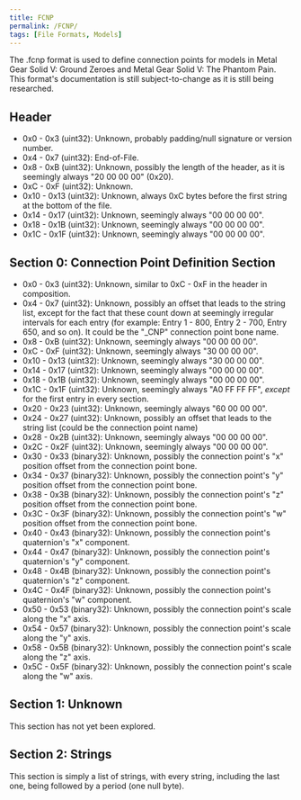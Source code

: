 ```yaml
---
title: FCNP
permalink: /FCNP/
tags: [File Formats, Models]
---
```


The .fcnp format is used to define connection points for models in Metal
Gear Solid V: Ground Zeroes and Metal Gear Solid V: The Phantom Pain.
This format's documentation is still subject-to-change as it is still
being researched.

## Header

  - 0x0 - 0x3 (uint32): Unknown, probably padding/null signature or
    version number.
  - 0x4 - 0x7 (uint32): End-of-File.
  - 0x8 - 0xB (uint32): Unknown, possibly the length of the header, as
    it is seemingly always "20 00 00 00" (0x20).
  - 0xC - 0xF (uint32): Unknown.
  - 0x10 - 0x13 (uint32): Unknown, always 0xC bytes before the first
    string at the bottom of the file.
  - 0x14 - 0x17 (uint32): Unknown, seemingly always "00 00 00 00".
  - 0x18 - 0x1B (uint32): Unknown, seemingly always "00 00 00 00".
  - 0x1C - 0x1F (uint32): Unknown, seemingly always "00 00 00 00".

## Section 0: Connection Point Definition Section

  - 0x0 - 0x3 (uint32): Unknown, similar to 0xC - 0xF in the header in
    composition.
  - 0x4 - 0x7 (uint32): Unknown, possibly an offset that leads to the
    string list, except for the fact that these count down at seemingly
    irregular intervals for each entry (for example: Entry 1 - 800,
    Entry 2 - 700, Entry 650, and so on). It could be the "_CNP"
    connection point bone name.
  - 0x8 - 0xB (uint32): Unknown, seemingly always "00 00 00 00".
  - 0xC - 0xF (uint32): Unknown, seemingly always "30 00 00 00".
  - 0x10 - 0x13 (uint32): Unknown, seemingly always "30 00 00 00".
  - 0x14 - 0x17 (uint32): Unknown, seemingly always "00 00 00 00".
  - 0x18 - 0x1B (uint32): Unknown, seemingly always "00 00 00 00".
  - 0x1C - 0x1F (uint32): Unknown, seemingly always "A0 FF FF FF",
    *except* for the first entry in every section.
  - 0x20 - 0x23 (uint32): Unknown, seemingly always "60 00 00 00".
  - 0x24 - 0x27 (uint32): Unknown, possibly an offset that leads to the
    string list (could be the connection point name)
  - 0x28 - 0x2B (uint32): Unknown, seemingly always "00 00 00 00".
  - 0x2C - 0x2F (uint32): Unknown, seemingly always "00 00 00 00".
  - 0x30 - 0x33 (binary32): Unknown, possibly the connection point's "x"
    position offset from the connection point bone.
  - 0x34 - 0x37 (binary32): Unknown, possibly the connection point's "y"
    position offset from the connection point bone.
  - 0x38 - 0x3B (binary32): Unknown, possibly the connection point's "z"
    position offset from the connection point bone.
  - 0x3C - 0x3F (binary32): Unknown, possibly the connection point's "w"
    position offset from the connection point bone.
  - 0x40 - 0x43 (binary32): Unknown, possibly the connection point's
    quaternion's "x" component.
  - 0x44 - 0x47 (binary32): Unknown, possibly the connection point's
    quaternion's "y" component.
  - 0x48 - 0x4B (binary32): Unknown, possibly the connection point's
    quaternion's "z" component.
  - 0x4C - 0x4F (binary32): Unknown, possibly the connection point's
    quaternion's "w" component.
  - 0x50 - 0x53 (binary32): Unknown, possibly the connection point's
    scale along the "x" axis.
  - 0x54 - 0x57 (binary32): Unknown, possibly the connection point's
    scale along the "y" axis.
  - 0x58 - 0x5B (binary32): Unknown, possibly the connection point's
    scale along the "z" axis.
  - 0x5C - 0x5F (binary32): Unknown, possibly the connection point's
    scale along the "w" axis.

## Section 1: Unknown

This section has not yet been explored.

## Section 2: Strings

This section is simply a list of strings, with every string, including
the last one, being followed by a period (one null byte).
